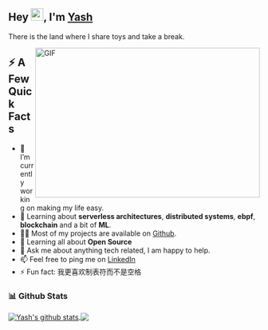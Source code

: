<h2> Hey <img src="https://media.giphy.com/media/hvRJCLFzcasrR4ia7z/giphy.gif" width="25px">, I'm <a href="https://yashsrivastava.netlify.app/">Yash</a></h2>

There is the land where I share toys and take a break.

<img align="right" alt="GIF" src="https://github.com/darkshredder/darkshredder/blob/main/hacker.gif?raw=true" width="450" height="300" />

<h2>⚡️ A Few Quick Facts</h2>

- 🔭 I’m currently working on making my life easy.
- 🧐 Learning about <strong>serverless architectures</strong>, <strong>distributed systems</strong>, <strong>ebpf</strong>, <strong>blockchain</strong> and a bit of <strong>ML</strong>.
- 👨‍💻 Most of my projects are available on <a href="https://github.com/darkshredder">Github</a>.
- 🌱 Learning all about **Open Source**
- 💬 Ask me about anything tech related, I am happy to help.
- 📫 Feel free to ping me on [LinkedIn](https://www.linkedin.com/in/yash-srivastava-826aa21a0/)
- ⚡ Fun fact: 我更喜欢制表符而不是空格

### 📊 Github Stats
  
<a href="https://github.com/darkshredder">
  <img align="center" src="https://github-readme-stats.vercel.app/api?username=darkshredder&show_icons=true&include_all_commits=true&theme=material-palenight" alt="Yash's github stats" />
</a>
<a href="https://github.com/darkshredder">
  <img align="center" src="https://github-readme-stats.vercel.app/api/top-langs/?username=darkshredder&layout=compact&theme=material-palenight&langs_count=8" />
</a>
